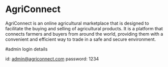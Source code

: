 # AgriConnect
AgriConnect is an online agricultural marketplace that is designed to facilitate the buying and selling of agricultural products. It is a platform that connects farmers and buyers from around the world, providing them with a convenient and efficient way to trade in a safe and secure environment.

#admin login details

id: admin@agriconnect.com
password: 1234

